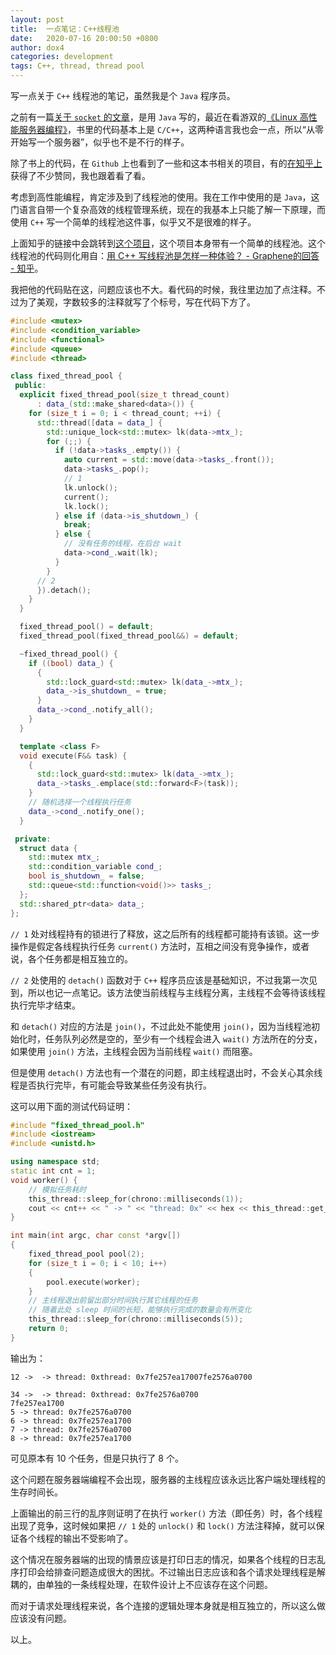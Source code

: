 ```yaml
---
layout: post
title:  一点笔记：C++线程池
date:   2020-07-16 20:00:50 +0800
author: dox4
categories: development
tags: C++, thread, thread pool
---
```


写一点关于 `C++` 线程池的笔记，虽然我是个 `Java` 程序员。

之前有一篇[关于 `socket` 的文章](notes/development/2020/03/12/复习一下-Socket.html)，是用 `Java` 写的，最近在看游双的[《Linux 高性能服务器编程》](https://book.douban.com/subject/24722611/)，书里的代码基本上是 `C/C++`，这两种语言我也会一点，所以“从零开始写一个服务器”，似乎也不是不行的样子。

除了书上的代码，在 `Github` 上也看到了一些和这本书相关的项目，有的[在知乎上](https://www.zhihu.com/question/39169728)获得了不少赞同，我也跟着看了看。

考虑到高性能编程，肯定涉及到了线程池的使用。我在工作中使用的是 `Java`，这门语言自带一个复杂高效的线程管理系统，现在的我基本上只能了解一下原理，而使用 `C++` 写一个简单的线程池这件事，似乎又不是很难的样子。

上面知乎的链接中会跳转到[这个项目](https://github.com/markparticle/WebServer)，这个项目本身带有一个简单的线程池。这个线程池的代码则化用自：[用 C++ 写线程池是怎样一种体验？ - Graphene的回答 - 知乎](https://www.zhihu.com/question/27908489/answer/355105668)。

我把他的代码贴在这，问题应该也不大。看代码的时候，我往里边加了点注释。不过为了美观，字数较多的注释就写了个标号，写在代码下方了。

```C++
#include <mutex>
#include <condition_variable>
#include <functional>
#include <queue>
#include <thread>

class fixed_thread_pool {
 public:
  explicit fixed_thread_pool(size_t thread_count)
      : data_(std::make_shared<data>()) {
    for (size_t i = 0; i < thread_count; ++i) {
      std::thread([data = data_] {
        std::unique_lock<std::mutex> lk(data->mtx_);
        for (;;) {
          if (!data->tasks_.empty()) {
            auto current = std::move(data->tasks_.front());
            data->tasks_.pop();
            // 1
            lk.unlock();
            current();
            lk.lock();
          } else if (data->is_shutdown_) {
            break;
          } else {
            // 没有任务的线程，在后台 wait
            data->cond_.wait(lk);
          }
        }
      // 2
      }).detach();
    }
  }

  fixed_thread_pool() = default;
  fixed_thread_pool(fixed_thread_pool&&) = default;

  ~fixed_thread_pool() {
    if ((bool) data_) {
      {
        std::lock_guard<std::mutex> lk(data_->mtx_);
        data_->is_shutdown_ = true;
      }
      data_->cond_.notify_all();
    }
  }

  template <class F>
  void execute(F&& task) {
    {
      std::lock_guard<std::mutex> lk(data_->mtx_);
      data_->tasks_.emplace(std::forward<F>(task));
    }
    // 随机选择一个线程执行任务
    data_->cond_.notify_one();
  }

 private:
  struct data {
    std::mutex mtx_;
    std::condition_variable cond_;
    bool is_shutdown_ = false;
    std::queue<std::function<void()>> tasks_;
  };
  std::shared_ptr<data> data_;
};
```

`// 1` 处对线程持有的锁进行了释放，这之后所有的线程都可能持有该锁。这一步操作是假定各线程执行任务 `current()` 方法时，互相之间没有竞争操作，或者说，各个任务都是相互独立的。

`// 2` 处使用的 `detach()` 函数对于 `C++` 程序员应该是基础知识，不过我第一次见到，所以也记一点笔记。该方法使当前线程与主线程分离，主线程不会等待该线程执行完毕才结束。

和 `detach()` 对应的方法是 `join()`，不过此处不能使用 `join()`，因为当线程池初始化时，任务队列必然是空的，至少有一个线程会进入 `wait()` 方法所在的分支，如果使用 `join()` 方法，主线程会因为当前线程 `wait()` 而阻塞。

但是使用 `detach()` 方法也有一个潜在的问题，即主线程退出时，不会关心其余线程是否执行完毕，有可能会导致某些任务没有执行。

这可以用下面的测试代码证明：
```C++
#include "fixed_thread_pool.h"
#include <iostream>
#include <unistd.h>

using namespace std;
static int cnt = 1;
void worker() {
    // 模拟任务耗时
    this_thread::sleep_for(chrono::milliseconds(1));
    cout << cnt++ << " -> " << "thread: 0x" << hex << this_thread::get_id() << endl;
}

int main(int argc, char const *argv[])
{
    fixed_thread_pool pool(2);
    for (size_t i = 0; i < 10; i++)
    {
        pool.execute(worker);
    }
    // 主线程退出前留出部分时间执行其它线程的任务
    // 随着此处 sleep 时间的长短，能够执行完成的数量会有所变化
    this_thread::sleep_for(chrono::milliseconds(5));
    return 0;
}

```

输出为：
```
12 ->  -> thread: 0xthread: 0x7fe257ea17007fe2576a0700

34 ->  -> thread: 0xthread: 0x7fe2576a0700
7fe257ea1700
5 -> thread: 0x7fe2576a0700
6 -> thread: 0x7fe257ea1700
7 -> thread: 0x7fe2576a0700
8 -> thread: 0x7fe257ea1700
```
可见原本有 10 个任务，但是只执行了 8 个。

这个问题在服务器端编程不会出现，服务器的主线程应该永远比客户端处理线程的生存时间长。

上面输出的前三行的乱序则证明了在执行 `worker()` 方法（即任务）时，各个线程出现了竞争，这时候如果把 `// 1` 处的 `unlock()` 和 `lock()` 方法注释掉，就可以保证各个线程的输出不受影响了。

这个情况在服务器端的出现的情景应该是打印日志的情况，如果各个线程的日志乱序打印会给排查问题造成很大的困扰。不过输出日志应该和各个请求处理线程是解耦的，由单独的一条线程处理，在软件设计上不应该存在这个问题。

而对于请求处理线程来说，各个连接的逻辑处理本身就是相互独立的，所以这么做应该没有问题。

以上。